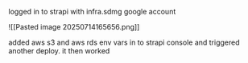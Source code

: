 
logged in to strapi with infra.sdmg google account


![[Pasted image 20250714165656.png]]

added aws s3 and aws rds env vars in to strapi console and triggered another deploy. it then worked

